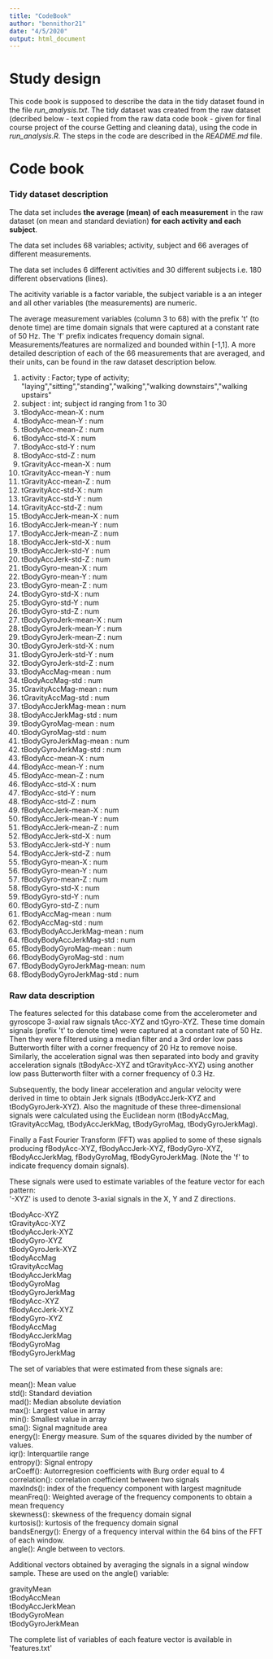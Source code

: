```yaml
---
title: "CodeBook"
author: "bennithor21"
date: "4/5/2020"
output: html_document
---
```


# Study design

This code book is supposed to describe the data in the tidy dataset found in the file *run_analysis.txt*. The tidy dataset was created from the raw dataset (decribed below - text copied from the raw data code book - given for final course project of the course Getting and cleaning data), using the code in *run_analysis.R*. The steps in the code are described in the *README.md* file.

# Code book

### Tidy dataset description

The data set includes **the average (mean) of each measurement** in the raw dataset (on mean and standard deviation) **for each activity and each subject**.

The data set includes 68 variables; activity, subject and 66 averages of different measurements.

The data set includes 6 different activities and 30 different subjects i.e. 180 different observations (lines).

The acitivity variable is a factor variable, the subject variable is a an integer and all other variables (the measurements) are numeric.

The average measurement variables (column 3 to 68) with the prefix 't' (to denote time) are time domain signals that were captured at a constant rate of 50 Hz. The 'f' prefix indicates frequency domain signal. Measurements/features are normalized and bounded within [-1,1]. A more detailed description of each of the 66 measurements that are averaged, and their units, can be found in the raw dataset description below.

1. activity                 : Factor; type of activity; "laying","sitting","standing","walking","walking downstairs","walking upstairs"
2. subject                  : int;  subject id ranging from 1 to 30
3. tBodyAcc-mean-X          : num  
4. tBodyAcc-mean-Y          : num  
5. tBodyAcc-mean-Z          : num  
6. tBodyAcc-std-X           : num  
7. tBodyAcc-std-Y           : num  
8. tBodyAcc-std-Z           : num  
9. tGravityAcc-mean-X       : num  
10. tGravityAcc-mean-Y       : num  
11. tGravityAcc-mean-Z       : num  
12. tGravityAcc-std-X        : num  
13. tGravityAcc-std-Y        : num  
14. tGravityAcc-std-Z        : num  
15. tBodyAccJerk-mean-X      : num  
16. tBodyAccJerk-mean-Y      : num  
17. tBodyAccJerk-mean-Z      : num  
18. tBodyAccJerk-std-X       : num  
19. tBodyAccJerk-std-Y       : num  
20. tBodyAccJerk-std-Z       : num  
21. tBodyGyro-mean-X         : num  
22. tBodyGyro-mean-Y         : num  
23. tBodyGyro-mean-Z         : num  
24. tBodyGyro-std-X          : num  
25. tBodyGyro-std-Y          : num  
26. tBodyGyro-std-Z          : num  
27. tBodyGyroJerk-mean-X     : num  
28. tBodyGyroJerk-mean-Y     : num  
29. tBodyGyroJerk-mean-Z     : num  
30. tBodyGyroJerk-std-X      : num  
31. tBodyGyroJerk-std-Y      : num  
32. tBodyGyroJerk-std-Z      : num  
33. tBodyAccMag-mean         : num  
34. tBodyAccMag-std          : num  
35. tGravityAccMag-mean      : num  
36. tGravityAccMag-std       : num  
37. tBodyAccJerkMag-mean     : num  
38. tBodyAccJerkMag-std      : num  
39. tBodyGyroMag-mean        : num  
40. tBodyGyroMag-std         : num  
41. tBodyGyroJerkMag-mean    : num  
42. tBodyGyroJerkMag-std     : num  
43. fBodyAcc-mean-X          : num  
44. fBodyAcc-mean-Y          : num  
45. fBodyAcc-mean-Z          : num  
46. fBodyAcc-std-X           : num  
47. fBodyAcc-std-Y           : num  
48. fBodyAcc-std-Z           : num  
49. fBodyAccJerk-mean-X      : num  
50. fBodyAccJerk-mean-Y      : num  
51. fBodyAccJerk-mean-Z      : num  
52. fBodyAccJerk-std-X       : num  
53. fBodyAccJerk-std-Y       : num  
54. fBodyAccJerk-std-Z       : num  
55. fBodyGyro-mean-X         : num  
56. fBodyGyro-mean-Y         : num  
57. fBodyGyro-mean-Z         : num  
58. fBodyGyro-std-X          : num  
59. fBodyGyro-std-Y          : num  
60. fBodyGyro-std-Z          : num  
61. fBodyAccMag-mean         : num  
62. fBodyAccMag-std          : num  
63. fBodyBodyAccJerkMag-mean : num  
64. fBodyBodyAccJerkMag-std  : num  
65. fBodyBodyGyroMag-mean    : num  
66. fBodyBodyGyroMag-std     : num  
67. fBodyBodyGyroJerkMag-mean: num  
68. fBodyBodyGyroJerkMag-std : num  

### Raw data description

The features selected for this database come from the accelerometer and gyroscope 3-axial raw signals tAcc-XYZ and tGyro-XYZ. These time domain signals (prefix 't' to denote time) were captured at a constant rate of 50 Hz. Then they were filtered using a median filter and a 3rd order low pass Butterworth filter with a corner frequency of 20 Hz to remove noise. Similarly, the acceleration signal was then separated into body and gravity acceleration signals (tBodyAcc-XYZ and tGravityAcc-XYZ) using another low pass Butterworth filter with a corner frequency of 0.3 Hz. 

Subsequently, the body linear acceleration and angular velocity were derived in time to obtain Jerk signals (tBodyAccJerk-XYZ and tBodyGyroJerk-XYZ). Also the magnitude of these three-dimensional signals were calculated using the Euclidean norm (tBodyAccMag, tGravityAccMag, tBodyAccJerkMag, tBodyGyroMag, tBodyGyroJerkMag). 

Finally a Fast Fourier Transform (FFT) was applied to some of these signals producing fBodyAcc-XYZ, fBodyAccJerk-XYZ, fBodyGyro-XYZ, fBodyAccJerkMag, fBodyGyroMag, fBodyGyroJerkMag. (Note the 'f' to indicate frequency domain signals). 

These signals were used to estimate variables of the feature vector for each pattern:  
'-XYZ' is used to denote 3-axial signals in the X, Y and Z directions.

tBodyAcc-XYZ  
tGravityAcc-XYZ  
tBodyAccJerk-XYZ  
tBodyGyro-XYZ  
tBodyGyroJerk-XYZ  
tBodyAccMag  
tGravityAccMag  
tBodyAccJerkMag  
tBodyGyroMag  
tBodyGyroJerkMag  
fBodyAcc-XYZ  
fBodyAccJerk-XYZ  
fBodyGyro-XYZ  
fBodyAccMag  
fBodyAccJerkMag  
fBodyGyroMag  
fBodyGyroJerkMag  

The set of variables that were estimated from these signals are: 

mean(): Mean value  
std(): Standard deviation  
mad(): Median absolute deviation  
max(): Largest value in array  
min(): Smallest value in array  
sma(): Signal magnitude area  
energy(): Energy measure. Sum of the squares divided by the number of values.  
iqr(): Interquartile range  
entropy(): Signal entropy  
arCoeff(): Autorregresion coefficients with Burg order equal to 4  
correlation(): correlation coefficient between two signals  
maxInds(): index of the frequency component with largest magnitude  
meanFreq(): Weighted average of the frequency components to obtain a mean frequency  
skewness(): skewness of the frequency domain signal  
kurtosis(): kurtosis of the frequency domain signal  
bandsEnergy(): Energy of a frequency interval within the 64 bins of the FFT of each window.  
angle(): Angle between to vectors.  

Additional vectors obtained by averaging the signals in a signal window sample. These are used on the angle() variable:

gravityMean  
tBodyAccMean  
tBodyAccJerkMean  
tBodyGyroMean  
tBodyGyroJerkMean  

The complete list of variables of each feature vector is available in 'features.txt'